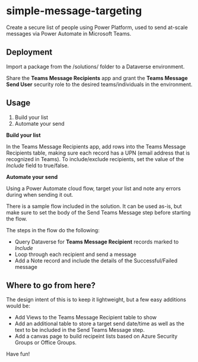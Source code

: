 # simple-message-targeting

Create a secure list of people using Power Platform, used to send at-scale messages via Power Automate in Microsoft Teams.

## Deployment

Import a package from the /solutions/ folder to a Dataverse environment.

Share the **Teams Message Recipients** app and grant the **Teams Message Send User** security role to the desired teams/individuals in the environment.

## Usage

1. Build your list
1. Automate your send

**Build your list**

In the Teams Message Recipients app, add rows into the Teams Message Recipients table, making sure each record has a UPN (email address that is recognized in Teams). To include/exclude recipients, set the value of the *Include* field to true/false.

**Automate your send**

Using a Power Automate cloud flow, target your list and note any errors during when sending it out.

There is a sample flow included in the solution. It can be used as-is, but make sure to set the body of the Send Teams Message step before starting the flow. 

The steps in the flow do the following:

- Query Dataverse for **Teams Message Recipient** records marked to *Include*
- Loop through each recipient and send a message
- Add a Note record and include the details of the Successful/Failed message

## Where to go from here?

The design intent of this is to keep it lightweight, but a few easy additions would be:

- Add Views to the Teams Message Recipient table to show
- Add an additional table to store a target send date/time as well as the text to be included in the Send Teams Message step.
- Add a canvas page to build recipeint lists based on Azure Security Groups or Office Groups.

Have fun!
